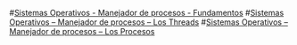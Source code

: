 ﻿#[Sistemas Operativos - Manejador de procesos - Fundamentos](Manejador-de-procesos-Fundamentos.md)
#[Sistemas Operativos – Manejador de procesos – Los Threads](Manejador-de-procesos-Los-Threads.md)
#[Sistemas Operativos – Manejador de procesos – Los Procesos](Manejador-de-procesos-Procesos.md)
